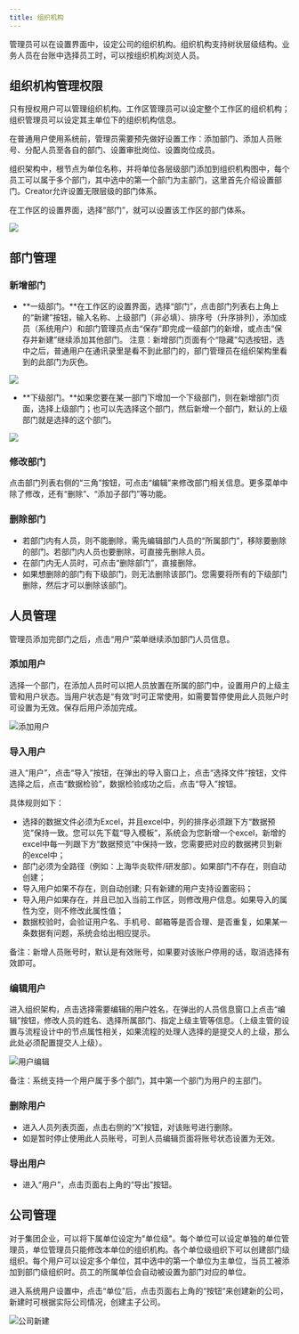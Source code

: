 ```yaml
---
title: 组织机构
---
```


管理员可以在设置界面中，设定公司的组织机构。组织机构支持树状层级结构。业务人员在台账中选择员工时，可以按组织机构浏览人员。

## 组织机构管理权限

只有授权用户可以管理组织机构。工作区管理员可以设定整个工作区的组织机构；组织管理员可以设定其主单位下的组织机构信息。

在普通用户使用系统前，管理员需要预先做好设置工作：添加部门、添加人员账号、分配人员至各自的部门、设置审批岗位、设置岗位成员。

组织架构中，根节点为单位名称，并将单位各层级部门添加到组织机构图中，每个员工可以属于多个部门，其中选中的第一个部门为主部门，这里首先介绍设置部门。Creator允许设置无限层级的部门体系。

在工作区的设置界面，选择“部门”，就可以设置该工作区的部门体系。

![](/assets/workflow/部门1.png)

## 部门管理

### 新增部门

- **一级部门。**在工作区的设置界面，选择“部门”，点击部门列表右上角上的“新建”按钮，输入名称、上级部门（非必填）、排序号（升序排列），添加成员（系统用户）和部门管理员点击“保存”即完成一级部门的新增，或点击“保存并新建”继续添加其他部门。
   注意：新增部门页面有个“隐藏”勾选按钮，选中之后，普通用户在通讯录里是看不到此部门的，部门管理员在组织架构里看到的此部门为灰色。

![](/assets/workflow/部门2.png)

- **下级部门。**如果您要在某一部门下增加一个下级部门，则在新增部门页面，选择上级部门；也可以先选择这个部门，然后新增一个部门，默认的上级部门就是选择的这个部门。

![](/assets/workflow/添加子部门.png)

### 修改部门

点击部门列表右侧的“三角”按钮，可点击“编辑”来修改部门相关信息。更多菜单中除了修改，还有“删除”、“添加子部门”等功能。

### 删除部门

- 若部门内有人员，则不能删除，需先编辑部门人员的“所属部门”，移除要删除的部门。若部门内人员也要删除，可直接先删除人员。
- 在部门内无人员时，可点击“删除部门”，直接删除。
- 如果想删除的部门有下级部门，则无法删除该部门。您需要将所有的下级部门删除，然后才可以删除该部门。

## 人员管理

  管理员添加完部门之后，点击“用户”菜单继续添加部门人员信息。
  
### 添加用户

选择一个部门，在添加人员时可以把人员放置在所属的部门中，设置用户的上级主管和用户状态。当用户状态是“有效”时可正常使用，如需要暂停使用此人员账户时可设置为无效。保存后用户添加完成。

![添加用户](/assets/workflow/添加用户.png)

### 导入用户

进入“用户”，点击“导入”按钮，在弹出的导入窗口上，点击“选择文件”按钮，文件选择之后，点击“数据检验”，数据检验成功之后，点击“导入”按钮。

具体规则如下：

- 选择的数据文件必须为Excel，并且excel中，列的排序必须跟下方“数据预览”保持一致。您可以先下载“导入模板”，系统会为您新增一个excel，新增的excel中每一列跟下方“数据预览”中保持一致，您需要把对应的数据拷贝到新的excel中；
- 部门必须为全路径（例如：上海华炎软件/研发部）。如果部门不存在，则自动创建；
- 导入用户如果不存在，则自动创建; 只有新建的用户支持设置密码；
- 导入用户如果存在，并且已加入当前工作区，则修改用户信息。如果导入的属性为空，则不修改此属性值；
- 数据校验时，会验证用户名、手机号、邮箱等是否合理、是否重复，如果某一条数据有问题，系统会给出相应提示。

备注：新增人员账号时，默认是有效账号，如果要对该账户停用的话，取消选择有效即可。

### 编辑用户

进入组织架构，点击选择需要编辑的用户姓名，在弹出的人员信息窗口上点击“编辑”按钮，修改人员的姓名、选择所属部门、指定上级主管等信息。（上级主管的设置与流程设计中的节点属性相关，如果流程的处理人选择的是提交人的上级，那么此处必须配置提交人上级）。

![用户编辑](/assets/workflow/用户编辑.png)

备注：系统支持一个用户属于多个部门，其中第一个部门为用户的主部门。

### 删除用户

- 进入人员列表页面，点击右侧的“X”按钮，对该账号进行删除。
- 如是暂时停止使用此人员账号，可到人员编辑页面将账号状态设置为无效。

### 导出用户

- 进入“用户”，点击页面右上角的“导出”按钮。

## 公司管理

对于集团企业，可以将下属单位设定为"单位级"。每个单位可以设定单独的单位管理员，单位管理员只能修改本单位的组织机构。各个单位级组织下可以创建部门级组织。每个用户可以设定多个单位，其中选中的第一个单位为主单位，当员工被添加到部门级组织时。员工的所属单位会自动被设置为部门对应的单位。

进入系统用户设置中，点击“单位”后，点击页面右上角的“按钮“来创建新的公司，新建时可根据实际公司情况，创建主子公司。

![公司新建](/assets/workflow/公司新建.png)
